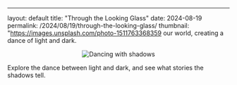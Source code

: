 ---
layout: default
title: "Through the Looking Glass"
date: 2024-08-19
permalink: /2024/08/19/through-the-looking-glass/
thumbnail: "https://images.unsplash.com/photo-1511763368359 our world, creating a dance of light and dark.

<div style="text-align: center;">
    <img src="https://images.unsplash.com/photo-1540697782272-1a7d55d2dc1c?q=80&w=1935&auto=format&fit=crop&ixlib=rb-4.0.3&ixid=M3wxMjA3fDF8MHxwaG90by1wYWdlfHx8fGVufDB8fHx8fA%3D%3D" alt="Dancing with shadows" title="Dancing with shadows" style="max-width: 100%; max-height: 800px; width: auto; height: auto;" />
</div>

Explore the dance between light and dark, and see what stories the shadows tell.
